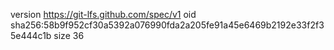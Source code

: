 version https://git-lfs.github.com/spec/v1
oid sha256:58b9f952cf30a5392a076990fda2a205fe91a45e6469b2192e33f2f35e444c1b
size 36
